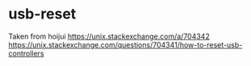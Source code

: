 # usb-reset

Taken from hoijui https://unix.stackexchange.com/a/704342
https://unix.stackexchange.com/questions/704341/how-to-reset-usb-controllers
